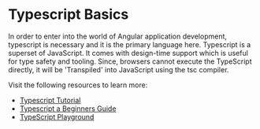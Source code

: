 # Typescript Basics

In order to enter into the world of Angular application development, typescript is necessary and it is the primary language here. Typescript is a superset of JavaScript. It comes with design-time support which is useful for type safety and tooling. Since, browsers cannot execute the TypeScript directly, it will be 'Transpiled' into JavaScript using the tsc compiler.

Visit the following resources to learn more:

- [Typescript Tutorial](https://www.typescripttutorial.net/)
- [Typescript a Beginners Guide](https://medium.com/jspoint/typescript-a-beginners-guide-6956fe8bcf9e)
- [TypeScript Playground](https://www.typescriptlang.org/play)
